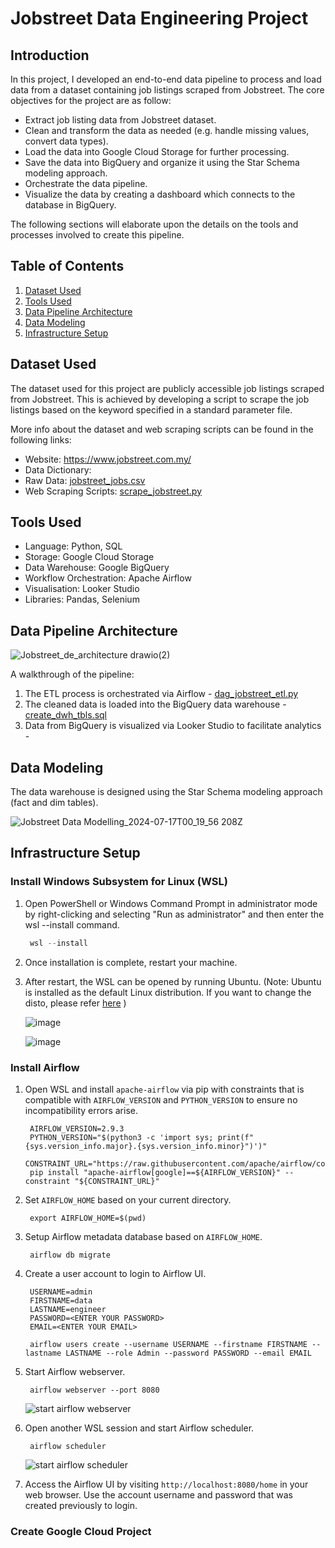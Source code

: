 # Jobstreet Data Engineering Project
## Introduction
In this project, I developed an end-to-end data pipeline to process and load data from a dataset containing job listings scraped from Jobstreet. The core objectives for the project are as follow:
* Extract job listing data from Jobstreet dataset.
* Clean and transform the data as needed (e.g. handle missing values, convert data types).
* Load the data into Google Cloud Storage for further processing.
* Save the data into BigQuery and organize it using the Star Schema modeling approach.
* Orchestrate the data pipeline.
* Visualize the data by creating a dashboard which connects to the database in BigQuery.

The following sections will elaborate upon the details on the tools and processes involved to create this pipeline.

## Table of Contents
1. [Dataset Used](#dataset-used)
2. [Tools Used](#tools-used)
3. [Data Pipeline Architecture](#data-pipeline-architecture)
4. [Data Modeling](#data-modeling)
5. [Infrastructure Setup](#infrastructure-setup)

## Dataset Used
The dataset used for this project are publicly accessible job listings scraped from Jobstreet. This is achieved by developing a script to scrape the job listings based on the keyword specified in a standard parameter file.

More info about the dataset and web scraping scripts can be found in the following links:
* Website: https://www.jobstreet.com.my/
* Data Dictionary:
* Raw Data: [jobstreet_jobs.csv](https://github.com/BranB97/jobstreet-data-eng-project/blob/main/data/jobstreet_jobs.csv)
* Web Scraping Scripts: [scrape_jobstreet.py](https://github.com/BranB97/jobstreet-data-eng-project/blob/main/job-scraper/scrape_jobstreet.py)

## Tools Used
* Language: Python, SQL
* Storage: Google Cloud Storage
* Data Warehouse: Google BigQuery
* Workflow Orchestration: Apache Airflow
* Visualisation: Looker Studio
* Libraries: Pandas, Selenium

## Data Pipeline Architecture
![Jobstreet_de_architecture drawio(2)](https://github.com/user-attachments/assets/b18cfc03-4348-49f1-8a26-b2acc9f59d71)

A walkthrough of the pipeline:
1. The ETL process is orchestrated via Airflow - [dag_jobstreet_etl.py](https://github.com/BranB97/jobstreet-data-eng-project/blob/main/dags/dag_jobstreet_etl.py)
2. The cleaned data is loaded into the BigQuery data warehouse - [create_dwh_tbls.sql](https://github.com/BranB97/jobstreet-data-eng-project/blob/main/sql/create_dwh_tbls.sql)
3. Data from BigQuery is visualized via Looker Studio to facilitate analytics -

## Data Modeling
The data warehouse is designed using the Star Schema modeling approach (fact and dim tables).

![Jobstreet Data Modelling_2024-07-17T00_19_56 208Z](https://github.com/user-attachments/assets/b6ef2e0e-a14c-4fa8-b2d9-6a2e2c28c5d5)


## Infrastructure Setup
### Install Windows Subsystem for Linux (WSL)
1. Open PowerShell or Windows Command Prompt in administrator mode by right-clicking and selecting "Run as administrator" and then enter the wsl --install command.
    ```powershell
     wsl --install
    ``` 
2. Once installation is complete, restart your machine.
3. After restart, the WSL can be opened by running Ubuntu. (Note: Ubuntu is installed as the default Linux distribution. If you want to change the disto, please refer [here](https://learn.microsoft.com/en-us/windows/wsl/basic-commands#install) )

   ![image](https://github.com/user-attachments/assets/2a69c2c6-f683-4db2-a330-04415d96747d)

   ![image](https://github.com/user-attachments/assets/5cd59236-42e9-4f54-834f-1e04f1ad4819)


### Install Airflow
1. Open WSL and install `apache-airflow` via pip with constraints that is compatible with `AIRFLOW_VERSION` and `PYTHON_VERSION` to ensure no incompatibility errors arise.
   ```shell
    AIRFLOW_VERSION=2.9.3
    PYTHON_VERSION="$(python3 -c 'import sys; print(f"{sys.version_info.major}.{sys.version_info.minor}")')"
    CONSTRAINT_URL="https://raw.githubusercontent.com/apache/airflow/constraints-${AIRFLOW_VERSION}/constraints-${PYTHON_VERSION}.txt"
    pip install "apache-airflow[google]==${AIRFLOW_VERSION}" --constraint "${CONSTRAINT_URL}"
   ```
2. Set `AIRFLOW_HOME` based on your current directory.
   ```shell
    export AIRFLOW_HOME=$(pwd)
   ```
3. Setup Airflow metadata database based on `AIRFLOW_HOME`.
   ```shell
    airflow db migrate
   ```
4. Create a user account to login to Airflow UI.
   ```shell
    USERNAME=admin
    FIRSTNAME=data
    LASTNAME=engineer
    PASSWORD=<ENTER YOUR PASSWORD>
    EMAIL=<ENTER YOUR EMAIL>
    
    airflow users create --username USERNAME --firstname FIRSTNAME --lastname LASTNAME --role Admin --password PASSWORD --email EMAIL
   ```
5. Start Airflow webserver. 
   ```shell
    airflow webserver --port 8080
   ```
   ![start airflow webserver](https://github.com/user-attachments/assets/074e94b9-d84c-4ae9-ae24-9bcf709aeb21)

6. Open another WSL session and start Airflow scheduler.
   ```shell
    airflow scheduler
   ```   
   ![start airflow scheduler](https://github.com/user-attachments/assets/5de0ff43-0d53-4042-ac35-83ae957e028a)

7. Access the Airflow UI by visiting `http://localhost:8080/home` in your web browser. Use the account username and password that was created previously to login.

### Create Google Cloud Project

